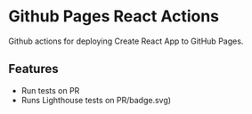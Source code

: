 # Github Pages React Actions
Github actions for deploying Create React App to GitHub Pages.

## Features
* Run tests on PR
* Runs Lighthouse tests on PR/badge.svg)
